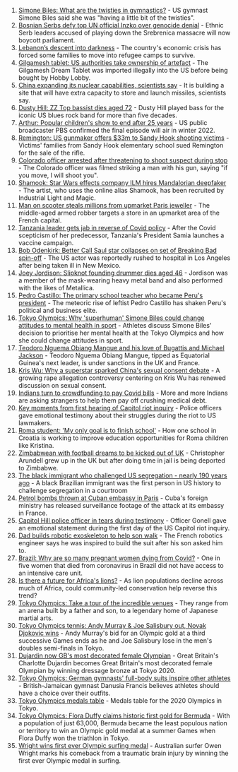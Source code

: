1. [Simone Biles: What are the twisties in gymnastics?](https://www.bbc.co.uk/news/world-us-canada-57986166) - US gymnast Simone Biles said she was "having a little bit of the twisties".
2. [Bosnian Serbs defy top UN official Inzko over genocide denial](https://www.bbc.co.uk/news/world-europe-58001974) - Ethnic Serb leaders accused of playing down the Srebrenica massacre will now boycott parliament.
3. [Lebanon’s descent into darkness](https://www.bbc.co.uk/news/world-middle-east-57988693) - The country's economic crisis has forced some families to move into refugee camps to survive.
4. [Gilgamesh tablet: US authorities take ownership of artefact](https://www.bbc.co.uk/news/world-us-canada-57992957) - The Gilgamesh Dream Tablet was imported illegally into the US before being bought by Hobby Lobby.
5. [China expanding its nuclear capabilities, scientists say](https://www.bbc.co.uk/news/world-asia-china-57995185) - It is building a site that will have extra capacity to store and launch missiles, scientists say.
6. [Dusty Hill: ZZ Top bassist dies aged 72](https://www.bbc.co.uk/news/world-us-canada-58006978) - Dusty Hill played bass for the iconic US blues rock band for more than five decades.
7. [Arthur: Popular children's show to end after 25 years](https://www.bbc.co.uk/news/world-us-canada-58005458) - US public broadcaster PBS confirmed the final episode will air in winter 2022.
8. [Remington: US gunmaker offers $33m to Sandy Hook shooting victims](https://www.bbc.co.uk/news/world-us-canada-58001480) - Victims' families from Sandy Hook elementary school sued Remington for the sale of the rifle.
9. [Colorado officer arrested after threatening to shoot suspect during stop](https://www.bbc.co.uk/news/world-us-canada-58005556) - The Colorado officer was filmed striking a man with his gun, saying "if you move, I will shoot you".
10. [Shamook: Star Wars effects company ILM hires Mandalorian deepfaker](https://www.bbc.co.uk/news/entertainment-arts-57996094) - The artist, who uses the online alias Shamook, has been recruited by Industrial Light and Magic.
11. [Man on scooter steals millions from upmarket Paris jeweller](https://www.bbc.co.uk/news/world-europe-57995190) - The middle-aged armed robber targets a store in an upmarket area of the French capital.
12. [Tanzania leader gets jab in reverse of Covid policy](https://www.bbc.co.uk/news/world-africa-57996155) - After the Covid scepticism of her predecessor, Tanzania's President Samia launches a vaccine campaign.
13. [Bob Odenkirk: Better Call Saul star collapses on set of Breaking Bad spin-off](https://www.bbc.co.uk/news/entertainment-arts-57996085) - The US actor was reportedly rushed to hospital in Los Angeles after being taken ill in New Mexico.
14. [Joey Jordison: Slipknot founding drummer dies aged 46](https://www.bbc.co.uk/news/world-us-canada-57993121) - Jordison was a member of the mask-wearing heavy metal band and also performed with the likes of Metallica.
15. [Pedro Castillo: The primary school teacher who became Peru's president](https://www.bbc.co.uk/news/world-latin-america-57941309) - The meteoric rise of leftist Pedro Castillo has shaken Peru's political and business elite.
16. [Tokyo Olympics: Why 'superhuman' Simone Biles could change attitudes to mental health in sport](https://www.bbc.co.uk/sport/olympics/57996321) - Athletes discuss Simone Biles' decision to prioritise her mental health at the Tokyo Olympics and how she could change attitudes in sport.
17. [Teodoro Nguema Obiang Mangue and his love of Bugattis and Michael Jackson](https://www.bbc.co.uk/news/world-africa-58001750) - Teodoro Nguema Obiang Mangue, tipped as Equatorial Guinea's next leader, is under sanctions in the UK and France.
18. [Kris Wu: Why a superstar sparked China's sexual consent debate](https://www.bbc.co.uk/news/world-asia-china-57938328) - A growing rape allegation controversy centering on Kris Wu has renewed discussion on sexual consent.
19. [Indians turn to crowdfunding to pay Covid bills](https://www.bbc.co.uk/news/world-asia-india-57981252) - More and more Indians are asking strangers to help them pay off crushing medical debt.
20. [Key moments from first hearing of Capitol riot inquiry](https://www.bbc.co.uk/news/world-us-canada-57992997) - Police officers gave emotional testimony about their struggles during the riot to US lawmakers.
21. [Roma student: 'My only goal is to finish school'](https://www.bbc.co.uk/news/world-europe-57978365) - How one school in Croatia is working to improve education opportunities for Roma children like Kristina.
22. [Zimbabwean with football dreams to be kicked out of UK](https://www.bbc.co.uk/news/world-africa-57917683) - Christopher Arundell grew up in the UK but after doing time in jail is being deported to Zimbabwe.
23. [The black immigrant who challenged US segregation - nearly 190 years ago](https://www.bbc.co.uk/news/world-us-canada-57946802) - A black Brazilian immigrant was the first person in US history to challenge segregation in a courtroom
24. [Petrol bombs thrown at Cuban embassy in Paris](https://www.bbc.co.uk/news/world-57995485) - Cuba's foreign ministry has released surveillance footage of the attack at its embassy in France.
25. [Capitol Hill police officer in tears during testimony](https://www.bbc.co.uk/news/world-us-canada-57989607) - Officer Gonell gave an emotional statement during the first day of the US Capitol riot inquiry.
26. [Dad builds robotic exoskeleton to help son walk](https://www.bbc.co.uk/news/world-europe-57985857) - The French robotics engineer says he was inspired to build the suit after his son asked him to.
27. [Brazil: Why are so many pregnant women dying from Covid?](https://www.bbc.co.uk/news/world-latin-america-57974754) - One in five women that died from coronavirus in Brazil did not have access to an intensive care unit.
28. [Is there a future for Africa's lions?](https://www.bbc.co.uk/news/science-environment-57968405) - As lion populations decline across much of Africa, could community-led conservation help reverse this trend?
29. [Tokyo Olympics: Take a tour of the incredible venues](https://www.bbc.co.uk/news/world-asia-57981049) - They range from an arena built by a father and son, to a legendary home of Japanese martial arts.
30. [Tokyo Olympics tennis: Andy Murray & Joe Salisbury out, Novak Djokovic wins](https://www.bbc.co.uk/sport/olympics/57994553) - Andy Murray's bid for an Olympic gold at a third successive Games ends as he and Joe Salisbury lose in the men's doubles semi-finals in Tokyo.
31. [Dujardin now GB's most decorated female Olympian](https://www.bbc.co.uk/sport/olympics/58000595) - Great Britain's Charlotte Dujardin becomes Great Britain's most decorated female Olympian by winning dressage bronze at Tokyo 2020.
32. [Tokyo Olympics: German gymnasts' full-body suits inspire other athletes](https://www.bbc.co.uk/news/world-57978134) - British-Jamaican gymnast Danusia Francis believes athletes should have a choice over their outfits.
33. [Tokyo Olympics medals table](https://www.bbc.co.uk/sport/olympics/57836709) - Medals table for the 2020 Olympics in Tokyo.
34. [Tokyo Olympics: Flora Duffy claims historic first gold for Bermuda](https://www.bbc.co.uk/sport/olympics/57964362) - With a population of just 63,000, Bermuda became the least populous nation or territory to win an Olympic gold medal at a summer Games when Flora Duffy won the triathlon in Tokyo.
35. [Wright wins first ever Olympic surfing medal](https://www.bbc.co.uk/sport/olympics/57981411) - Australian surfer Owen Wright marks his comeback from a traumatic brain injury by winning the first ever Olympic medal in surfing.

